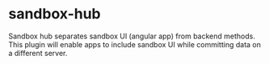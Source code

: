 # sandbox-hub
Sandbox hub separates sandbox UI (angular app) from backend methods. This plugin will enable apps to include sandbox UI while committing data on a different server.
